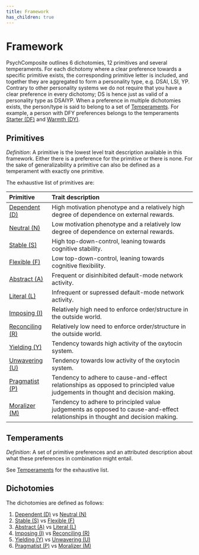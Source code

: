 ```yaml
---
title: Framework
has_children: true
---
```


# Framework

PsychComposite outlines 6 dichotomies, 12 primitives and several temperaments.
For each dichotomy where a clear preference towards a specific primitive exists, the corresponding primitive letter is included, and together they are aggregated to form a personality type, e.g. DSAI, LSI, YP. 
Contrary to other personality systems we do not require that you have a clear preference in every dichotomy; DS is hence just as valid of a personality type as DSAIYP.
When a preference in multiple dichotomies exists, the person/type is said to belong to a set of [Temperaments](/framework/temperaments).
For example, a person with DFY preferences belongs to the temperaments [Starter (DF)](/framework/temperaments/starter) and [Warmth (DY)](/framework/temperaments/warmth).

## Primitives

*Definition*: A primitive is the lowest level trait description available in this framework. Either there is a preference for the primitive or there is none.
For the sake of generalizability a primitive can also be defined as a temperament with exactly one primitive.

The exhaustive list of primitives are:


| Primitive                                            | Trait description |
| :----------------------------------------------------| :--------- |
| [Dependent (D)](/framework/primitives/dependent)     | High motivation phenotype and a relatively high degree of dependence on external rewards.  |
| [Neutral (N)](/framework/primitives/neutral)         | Low motivation phenotype and a relatively low degree of dependence on external rewards. |
| [Stable (S)](/framework/primitives/stable)           | High top-down-control, leaning towards cognitive stability. |
| [Flexible (F)](/framework/primitives/flexible)       | Low top-down-control, leaning towards cognitive flexibility. |
| [Abstract (A)](/framework/primitives/abstract)       | Frequent or disinhibited default-mode network activity. |
| [Literal (L)](/framework/primitives/literal)         | Infrequent or supressed default-mode network activity. |
| [Imposing (I)](/framework/primitives/imposing)       | Relatively high need to enforce order/structure in the outside world. |
| [Reconciling (R)](/framework/primitives/reconciling) | Relatively low need to enforce order/structure in the outside world. |
| [Yielding (Y)](/framework/primitives/yielding)       | Tendency towards high activity of the oxytocin system. |
| [Unwavering (U)](/framework/primitives/unwavering)   | Tendency towards low activity of the oxytocin system. |
| [Pragmatist (P)](/framework/primitives/pragmatist)   | Tendency to adhere to cause-and-effect relationships as opposed to principled value judgements in thought and decision making. |
| [Moralizer (M)](/framework/primitives/moralizer)     | Tendency to adhere to principled value judgements as opposed to cause-and-effect relationships in thought and decision making. |

## Temperaments

*Definition*: A set of primitive preferences and an attributed description about what these preferences in combination might entail.

See [Temperaments](/framework/temperaments) for the exhaustive list.

## Dichotomies

The dichotomies are defined as follows:

1. [Dependent (D)](/framework/primitives/dependent) vs [Neutral (N)](/framework/primitives/neutral)
2. [Stable (S)](/framework/primitives/stable) vs [Flexible (F)](/framework/primitives/flexible)
3. [Abstract (A)](/framework/primitives/abstract) vs [Literal (L)](/framework/primitives/literal)
4. [Imposing (I)](/framework/primitives/imposing) vs [Reconciling (R)](/framework/primitives/reconciling)
5. [Yielding (Y)](/framework/primitives/yielding) vs [Unwavering (U)](/framework/primitives/unwavering)
6. [Pragmatist (P)](/framework/primitives/pragmatist) vs [Moralizer (M)](/framework/primitives/moralizer)
